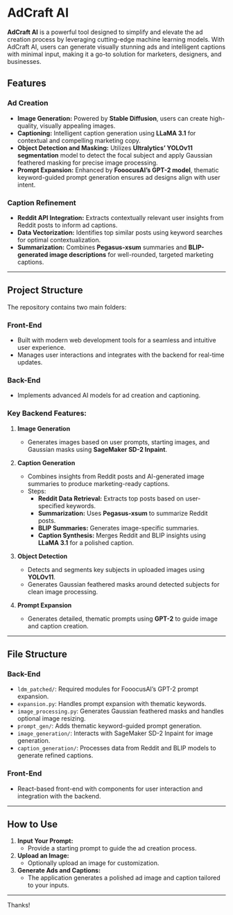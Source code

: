 # AdCraft AI

**AdCraft AI** is a powerful tool designed to simplify and elevate the ad creation process by leveraging cutting-edge machine learning models. With AdCraft AI, users can generate visually stunning ads and intelligent captions with minimal input, making it a go-to solution for marketers, designers, and businesses.

## Features

### Ad Creation
- **Image Generation:** Powered by **Stable Diffusion**, users can create high-quality, visually appealing images.
- **Captioning:** Intelligent caption generation using **LLaMA 3.1** for contextual and compelling marketing copy.
- **Object Detection and Masking:** Utilizes **Ultralytics’ YOLOv11 segmentation** model to detect the focal subject and apply Gaussian feathered masking for precise image processing.
- **Prompt Expansion:** Enhanced by **FooocusAI’s GPT-2 model**, thematic keyword-guided prompt generation ensures ad designs align with user intent.

### Caption Refinement
- **Reddit API Integration:** Extracts contextually relevant user insights from Reddit posts to inform ad captions.
- **Data Vectorization:** Identifies top similar posts using keyword searches for optimal contextualization.
- **Summarization:** Combines **Pegasus-xsum** summaries and **BLIP-generated image descriptions** for well-rounded, targeted marketing captions.

---

## Project Structure

The repository contains two main folders:

### Front-End
- Built with modern web development tools for a seamless and intuitive user experience.
- Manages user interactions and integrates with the backend for real-time updates.

### Back-End
- Implements advanced AI models for ad creation and captioning.

### Key Backend Features:
1. **Image Generation**
   - Generates images based on user prompts, starting images, and Gaussian masks using **SageMaker SD-2 Inpaint**.

2. **Caption Generation**
   - Combines insights from Reddit posts and AI-generated image summaries to produce marketing-ready captions.
   - Steps:
     - **Reddit Data Retrieval:** Extracts top posts based on user-specified keywords.
     - **Summarization:** Uses **Pegasus-xsum** to summarize Reddit posts.
     - **BLIP Summaries:** Generates image-specific summaries.
     - **Caption Synthesis:** Merges Reddit and BLIP insights using **LLaMA 3.1** for a polished caption.

3. **Object Detection**
   - Detects and segments key subjects in uploaded images using **YOLOv11**.
   - Generates Gaussian feathered masks around detected subjects for clean image processing.

4. **Prompt Expansion**
   - Generates detailed, thematic prompts using **GPT-2** to guide image and caption creation.

---

## File Structure

### Back-End
- `ldm_patched/`: Required modules for FooocusAI’s GPT-2 prompt expansion.
- `expansion.py`: Handles prompt expansion with thematic keywords.
- `image_processing.py`: Generates Gaussian feathered masks and handles optional image resizing.
- `prompt_gen/`: Adds thematic keyword-guided prompt generation.
- `image_generation/`: Interacts with SageMaker SD-2 Inpaint for image generation.
- `caption_generation/`: Processes data from Reddit and BLIP models to generate refined captions.

### Front-End
- React-based front-end with components for user interaction and integration with the backend.

---

## How to Use

1. **Input Your Prompt:**
   - Provide a starting prompt to guide the ad creation process.
2. **Upload an Image:**
   - Optionally upload an image for customization.
3. **Generate Ads and Captions:**
   - The application generates a polished ad image and caption tailored to your inputs.

---

Thanks!
